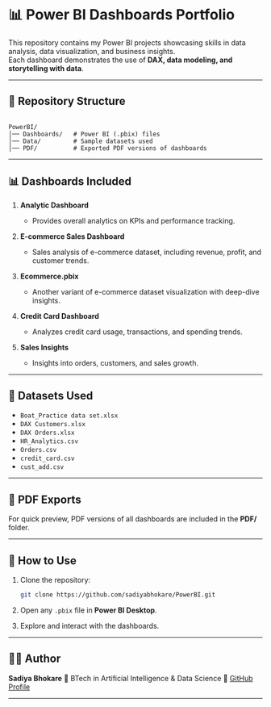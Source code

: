 
# 📊 Power BI Dashboards Portfolio

This repository contains my Power BI projects showcasing skills in data analysis, data visualization, and business insights.  
Each dashboard demonstrates the use of **DAX, data modeling, and storytelling with data**.

---

## 📁 Repository Structure

```

PowerBI/
│── Dashboards/   # Power BI (.pbix) files
│── Data/         # Sample datasets used
│── PDF/          # Exported PDF versions of dashboards

````

---

## 📊 Dashboards Included

1. **Analytic Dashboard**
   - Provides overall analytics on KPIs and performance tracking.

2. **E-commerce Sales Dashboard**
   - Sales analysis of e-commerce dataset, including revenue, profit, and customer trends.

3. **Ecommerce.pbix**
   - Another variant of e-commerce dataset visualization with deep-dive insights.

4. **Credit Card Dashboard**
   - Analyzes credit card usage, transactions, and spending trends.

5. **Sales Insights**
   - Insights into orders, customers, and sales growth.

---

## 📂 Datasets Used

- `Boat_Practice data set.xlsx`
- `DAX Customers.xlsx`
- `DAX Orders.xlsx`
- `HR_Analytics.csv`
- `Orders.csv`
- `credit_card.csv`
- `cust_add.csv`

---

## 📑 PDF Exports

For quick preview, PDF versions of all dashboards are included in the **PDF/** folder.

---

## 🚀 How to Use

1. Clone the repository:
   ```bash
   git clone https://github.com/sadiyabhokare/PowerBI.git
    ````

2. Open any `.pbix` file in **Power BI Desktop**.
3. Explore and interact with the dashboards.

---

## 👩‍💻 Author

**Sadiya Bhokare**
📌 BTech in Artificial Intelligence & Data Science
🔗 [GitHub Profile](https://github.com/sadiyabhokare)

---
